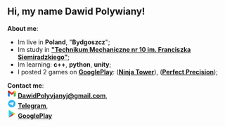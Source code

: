 Hi, my name Dawid Polywiany!
-
**About me**:
- Im live in **Poland**, "**Bydgoszcz**";
- Im study in [**"Technikum Mechaniczne nr 10 im. Franciszka Siemiradzkiego"**](https://zsm1.bydgoszcz.pl/);
- Im learning: **c++**, **python**, **unity**;
- I posted 2 games on [**GooglePlay**](https://play.google.com/store/apps/developer?id=DPgameStudio): ([**Ninja Tower**](https://play.google.com/store/apps/details?id=com.DPgameStudio.NinjaTower)), ([**Perfect Precision**](https://play.google.com/store/apps/details?id=com.DPgameStudio.PerfectPrecision));

**Contact me**:\
<img src="/GmailIcon.png" width=20px/> **DawidPolyvjanyj@gmail.com**,\
<img src="/TelegramIcon.png" width=20px/> [**Telegram**](https://t.me/DawidPolywiany),\
<img src="/GooglePlayIcon.png" width=20px/> [**GooglePlay**](https://play.google.com/store/apps/developer?id=DPgameStudio)
<!--
**DawidPolywiany/DawidPolywiany** is a ✨ _special_ ✨ repository because its `README.md` (this file) appears on your GitHub profile.

Here are some ideas to get you started:

- 🔭 I’m currently working on ...
- 🌱 I’m currently learning ...
- 👯 I’m looking to collaborate on ...
- 🤔 I’m looking for help with ...
- 💬 Ask me about ...
- 📫 How to reach me: ...
- 😄 Pronouns: ...
- ⚡ Fun fact: ...
-->
